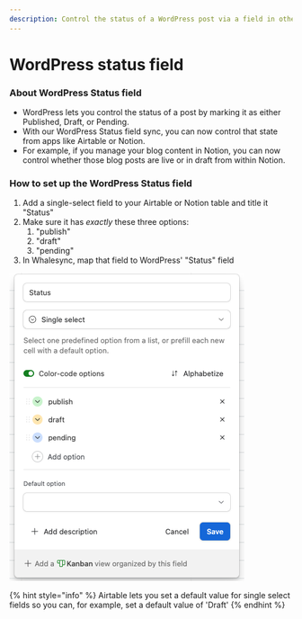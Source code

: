 ```yaml
---
description: Control the status of a WordPress post via a field in other apps
---
```


# WordPress status field

### About WordPress Status field

* WordPress lets you control the status of a post by marking it as either Published, Draft, or Pending.
* With our WordPress Status field sync, you can now control that state from apps like Airtable or Notion.
* For example, if you manage your blog content in Notion, you can now control whether those blog posts are live or in draft from within Notion.

### How to set up the WordPress Status field

1. Add a single-select field to your Airtable or Notion table and title it "Status"
2. Make sure it has _exactly_ these three options:
   1. "publish"
   2. "draft"
   3. "pending"
3. In Whalesync, map that field to WordPress' "Status" field

![](<../../.gitbook/assets/CleanShot 2023-05-24 at 18.23.23.png>)

{% hint style="info" %}
Airtable lets you set a default value for single select fields so you can, for example, set a default value of 'Draft'
{% endhint %}



